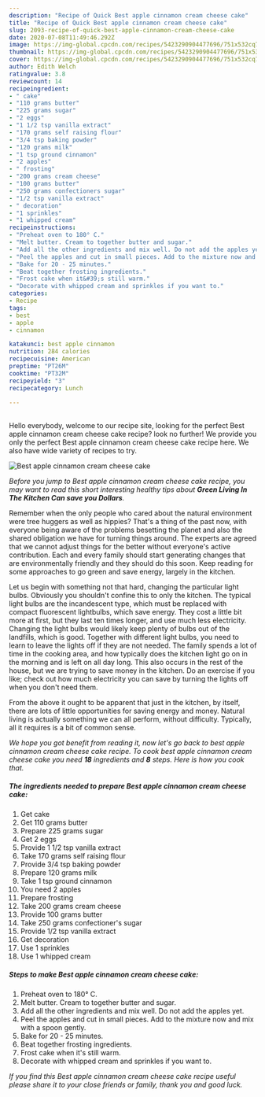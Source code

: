 ```yaml
---
description: "Recipe of Quick Best apple cinnamon cream cheese cake"
title: "Recipe of Quick Best apple cinnamon cream cheese cake"
slug: 2093-recipe-of-quick-best-apple-cinnamon-cream-cheese-cake
date: 2020-07-08T11:49:46.292Z
image: https://img-global.cpcdn.com/recipes/5423290904477696/751x532cq70/best-apple-cinnamon-cream-cheese-cake-recipe-main-photo.jpg
thumbnail: https://img-global.cpcdn.com/recipes/5423290904477696/751x532cq70/best-apple-cinnamon-cream-cheese-cake-recipe-main-photo.jpg
cover: https://img-global.cpcdn.com/recipes/5423290904477696/751x532cq70/best-apple-cinnamon-cream-cheese-cake-recipe-main-photo.jpg
author: Edith Welch
ratingvalue: 3.8
reviewcount: 14
recipeingredient:
- " cake"
- "110 grams butter"
- "225 grams sugar"
- "2 eggs"
- "1 1/2 tsp vanilla extract"
- "170 grams self raising flour"
- "3/4 tsp baking powder"
- "120 grams milk"
- "1 tsp ground cinnamon"
- "2 apples"
- " frosting"
- "200 grams cream cheese"
- "100 grams butter"
- "250 grams confectioners sugar"
- "1/2 tsp vanilla extract"
- " decoration"
- "1 sprinkles"
- "1 whipped cream"
recipeinstructions:
- "Preheat oven to 180° C."
- "Melt butter. Cream to together butter and sugar."
- "Add all the other ingredients and mix well. Do not add the apples yet."
- "Peel the apples and cut in small pieces. Add to the mixture now and mix with a spoon gently."
- "Bake for 20 - 25 minutes."
- "Beat together frosting ingredients."
- "Frost cake when it&#39;s still warm."
- "Decorate with whipped cream and sprinkles if you want to."
categories:
- Recipe
tags:
- best
- apple
- cinnamon

katakunci: best apple cinnamon 
nutrition: 284 calories
recipecuisine: American
preptime: "PT26M"
cooktime: "PT32M"
recipeyield: "3"
recipecategory: Lunch

---
```

<br>
Hello everybody, welcome to our recipe site, looking for the perfect Best apple cinnamon cream cheese cake recipe? look no further! We provide you only the perfect Best apple cinnamon cream cheese cake recipe here. We also have wide variety of recipes to try.
<br>


![Best apple cinnamon cream cheese cake](https://img-global.cpcdn.com/recipes/5423290904477696/751x532cq70/best-apple-cinnamon-cream-cheese-cake-recipe-main-photo.jpg)

<i>Before you jump to Best apple cinnamon cream cheese cake recipe, you may want to read this short interesting healthy tips about 
<strong>Green Living In The Kitchen Can save you Dollars</strong>.</i>
</br>

Remember when the only people who cared about the natural environment were tree huggers as well as hippies? That's a thing of the past now, with everyone being aware of the problems besetting the planet and also the shared obligation we have for turning things around. The experts are agreed that we cannot adjust things for the better without everyone's active contribution. Each and every family should start generating changes that are environmentally friendly and they should do this soon. Keep reading for some approaches to go green and save energy, largely in the kitchen.

Let us begin with something not that hard, changing the particular light bulbs. Obviously you shouldn't confine this to only the kitchen. The typical light bulbs are the incandescent type, which must be replaced with compact fluorescent lightbulbs, which save energy. They cost a little bit more at first, but they last ten times longer, and use much less electricity. Changing the light bulbs would likely keep plenty of bulbs out of the landfills, which is good. Together with different light bulbs, you need to learn to leave the lights off if they are not needed. The family spends a lot of time in the cooking area, and how typically does the kitchen light go on in the morning and is left on all day long. This also occurs in the rest of the house, but we are trying to save money in the kitchen. Do an exercise if you like; check out how much electricity you can save by turning the lights off when you don't need them.

From the above it ought to be apparent that just in the kitchen, by itself, there are lots of little opportunities for saving energy and money. Natural living is actually something we can all perform, without difficulty. Typically, all it requires is a bit of common sense.


<i>We hope you got benefit from reading it, now let's go back to best apple cinnamon cream cheese cake recipe. To cook best apple cinnamon cream cheese cake you need <strong>18</strong> ingredients and <strong>8</strong> steps. Here is how you cook that.
</i>

##### The ingredients needed to prepare Best apple cinnamon cream cheese cake:

1. Get  cake
1. Get 110 grams butter
1. Prepare 225 grams sugar
1. Get 2 eggs
1. Provide 1 1/2 tsp vanilla extract
1. Take 170 grams self raising flour
1. Provide 3/4 tsp baking powder
1. Prepare 120 grams milk
1. Take 1 tsp ground cinnamon
1. You need 2 apples
1. Prepare  frosting
1. Take 200 grams cream cheese
1. Provide 100 grams butter
1. Take 250 grams confectioner&#39;s sugar
1. Provide 1/2 tsp vanilla extract
1. Get  decoration
1. Use 1 sprinkles
1. Use 1 whipped cream


##### Steps to make Best apple cinnamon cream cheese cake:

1. Preheat oven to 180° C.
1. Melt butter. Cream to together butter and sugar.
1. Add all the other ingredients and mix well. Do not add the apples yet.
1. Peel the apples and cut in small pieces. Add to the mixture now and mix with a spoon gently.
1. Bake for 20 - 25 minutes.
1. Beat together frosting ingredients.
1. Frost cake when it&#39;s still warm.
1. Decorate with whipped cream and sprinkles if you want to.


<i>If you find this Best apple cinnamon cream cheese cake recipe useful please share it to your close friends or family, thank you and good luck.</i>
